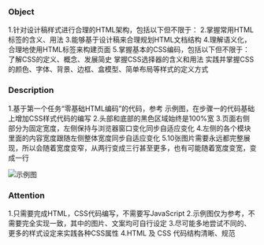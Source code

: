 ### Object

1.针对设计稿样式进行合理的HTML架构，包括以下但不限于：
2.掌握常用HTML标签的含义、用法
3.能够基于设计稿来合理规划HTML文档结构
4.理解语义化，合理地使用HTML标签来构建页面
5.掌握基本的CSS编码，包括以下但不限于：
  了解CSS的定义、概念、发展简史
  掌握CSS选择器的含义和用法
  实践并掌握CSS的颜色、字体、背景、边框、盒模型、简单布局等样式的定义方式

### Description 

1.基于第一个任务“零基础HTML编码”的代码，参考 示例图，在步骤一的代码基础上增加CSS样式代码的编写
2.头部和底部的黑色区域始终是100%宽
3.页面右侧部分为固定宽度，左侧保持与浏览器窗口变化同步自适应变化
4.左侧的各个模块里面的内容宽度跟随左侧整体宽度同步自适应变化
5.10张图片需要永远都完整展现，所以会随着宽度变窄，从两行变成三行甚至更多，也有可能随着宽度变宽，变成一行

![示例图](../img/task_1_5_1.png)

### Attention

1.只需要完成HTML，CSS代码编写，不需要写JavaScript
2.示例图仅为参考，不需要完全实现一致，其中的图片、文案均可自行设定
3.尽可能多地尝试不同的、更多的样式设定来实践各种CSS属性
4.HTML 及 CSS 代码结构清晰、规范